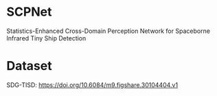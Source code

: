 # SCPNet
Statistics-Enhanced Cross-Domain Perception Network for Spaceborne Infrared Tiny Ship Detection

# Dataset
SDG-TISD: https://doi.org/10.6084/m9.figshare.30104404.v1

